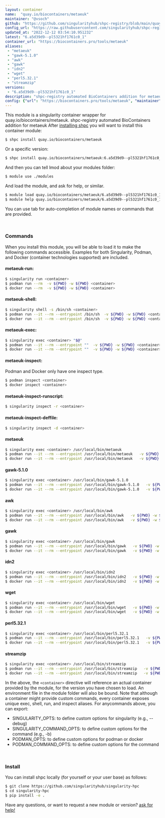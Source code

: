 ```yaml
---
layout: container
name:  "quay.io/biocontainers/metaeuk"
maintainer: "@vsoch"
github: "https://github.com/singularityhub/shpc-registry/blob/main/quay.io/biocontainers/metaeuk/container.yaml"
config_url: "https://raw.githubusercontent.com/singularityhub/shpc-registry/main/quay.io/biocontainers/metaeuk/container.yaml"
updated_at: "2022-12-12 03:54:10.951232"
latest: "6.a5d39d9--pl5321hf1761c0_1"
container_url: "https://biocontainers.pro/tools/metaeuk"
aliases:
 - "metaeuk"
 - "gawk-5.1.0"
 - "awk"
 - "gawk"
 - "idn2"
 - "wget"
 - "perl5.32.1"
 - "streamzip"
versions:
 - "6.a5d39d9--pl5321hf1761c0_1"
description: "shpc-registry automated BioContainers addition for metaeuk"
config: {"url": "https://biocontainers.pro/tools/metaeuk", "maintainer": "@vsoch", "description": "shpc-registry automated BioContainers addition for metaeuk", "latest": {"6.a5d39d9--pl5321hf1761c0_1": "sha256:2b31f6eb87329e0b6bb738af94aa7bc12e75ca2a4451904596abbb1d0bf935d6"}, "tags": {"6.a5d39d9--pl5321hf1761c0_1": "sha256:2b31f6eb87329e0b6bb738af94aa7bc12e75ca2a4451904596abbb1d0bf935d6"}, "docker": "quay.io/biocontainers/metaeuk", "aliases": {"metaeuk": "/usr/local/bin/metaeuk", "gawk-5.1.0": "/usr/local/bin/gawk-5.1.0", "awk": "/usr/local/bin/awk", "gawk": "/usr/local/bin/gawk", "idn2": "/usr/local/bin/idn2", "wget": "/usr/local/bin/wget", "perl5.32.1": "/usr/local/bin/perl5.32.1", "streamzip": "/usr/local/bin/streamzip"}}
---
```


This module is a singularity container wrapper for quay.io/biocontainers/metaeuk.
shpc-registry automated BioContainers addition for metaeuk
After [installing shpc](#install) you will want to install this container module:


```bash
$ shpc install quay.io/biocontainers/metaeuk
```

Or a specific version:

```bash
$ shpc install quay.io/biocontainers/metaeuk:6.a5d39d9--pl5321hf1761c0_1
```

And then you can tell lmod about your modules folder:

```bash
$ module use ./modules
```

And load the module, and ask for help, or similar.

```bash
$ module load quay.io/biocontainers/metaeuk/6.a5d39d9--pl5321hf1761c0_1
$ module help quay.io/biocontainers/metaeuk/6.a5d39d9--pl5321hf1761c0_1
```

You can use tab for auto-completion of module names or commands that are provided.

<br>

### Commands

When you install this module, you will be able to load it to make the following commands accessible.
Examples for both Singularity, Podman, and Docker (container technologies supported) are included.

#### metaeuk-run:

```bash
$ singularity run <container>
$ podman run --rm  -v ${PWD} -w ${PWD} <container>
$ docker run --rm  -v ${PWD} -w ${PWD} <container>
```

#### metaeuk-shell:

```bash
$ singularity shell -s /bin/sh <container>
$ podman run --it --rm --entrypoint /bin/sh  -v ${PWD} -w ${PWD} <container>
$ docker run --it --rm --entrypoint /bin/sh  -v ${PWD} -w ${PWD} <container>
```

#### metaeuk-exec:

```bash
$ singularity exec <container> "$@"
$ podman run --it --rm --entrypoint ""  -v ${PWD} -w ${PWD} <container> "$@"
$ docker run --it --rm --entrypoint ""  -v ${PWD} -w ${PWD} <container> "$@"
```

#### metaeuk-inspect:

Podman and Docker only have one inspect type.

```bash
$ podman inspect <container>
$ docker inspect <container>
```

#### metaeuk-inspect-runscript:

```bash
$ singularity inspect -r <container>
```

#### metaeuk-inspect-deffile:

```bash
$ singularity inspect -d <container>
```


#### metaeuk

```bash
$ singularity exec <container> /usr/local/bin/metaeuk
$ podman run --it --rm --entrypoint /usr/local/bin/metaeuk   -v ${PWD} -w ${PWD} <container> -c " $@"
$ docker run --it --rm --entrypoint /usr/local/bin/metaeuk   -v ${PWD} -w ${PWD} <container> -c " $@"
```


#### gawk-5.1.0

```bash
$ singularity exec <container> /usr/local/bin/gawk-5.1.0
$ podman run --it --rm --entrypoint /usr/local/bin/gawk-5.1.0   -v ${PWD} -w ${PWD} <container> -c " $@"
$ docker run --it --rm --entrypoint /usr/local/bin/gawk-5.1.0   -v ${PWD} -w ${PWD} <container> -c " $@"
```


#### awk

```bash
$ singularity exec <container> /usr/local/bin/awk
$ podman run --it --rm --entrypoint /usr/local/bin/awk   -v ${PWD} -w ${PWD} <container> -c " $@"
$ docker run --it --rm --entrypoint /usr/local/bin/awk   -v ${PWD} -w ${PWD} <container> -c " $@"
```


#### gawk

```bash
$ singularity exec <container> /usr/local/bin/gawk
$ podman run --it --rm --entrypoint /usr/local/bin/gawk   -v ${PWD} -w ${PWD} <container> -c " $@"
$ docker run --it --rm --entrypoint /usr/local/bin/gawk   -v ${PWD} -w ${PWD} <container> -c " $@"
```


#### idn2

```bash
$ singularity exec <container> /usr/local/bin/idn2
$ podman run --it --rm --entrypoint /usr/local/bin/idn2   -v ${PWD} -w ${PWD} <container> -c " $@"
$ docker run --it --rm --entrypoint /usr/local/bin/idn2   -v ${PWD} -w ${PWD} <container> -c " $@"
```


#### wget

```bash
$ singularity exec <container> /usr/local/bin/wget
$ podman run --it --rm --entrypoint /usr/local/bin/wget   -v ${PWD} -w ${PWD} <container> -c " $@"
$ docker run --it --rm --entrypoint /usr/local/bin/wget   -v ${PWD} -w ${PWD} <container> -c " $@"
```


#### perl5.32.1

```bash
$ singularity exec <container> /usr/local/bin/perl5.32.1
$ podman run --it --rm --entrypoint /usr/local/bin/perl5.32.1   -v ${PWD} -w ${PWD} <container> -c " $@"
$ docker run --it --rm --entrypoint /usr/local/bin/perl5.32.1   -v ${PWD} -w ${PWD} <container> -c " $@"
```


#### streamzip

```bash
$ singularity exec <container> /usr/local/bin/streamzip
$ podman run --it --rm --entrypoint /usr/local/bin/streamzip   -v ${PWD} -w ${PWD} <container> -c " $@"
$ docker run --it --rm --entrypoint /usr/local/bin/streamzip   -v ${PWD} -w ${PWD} <container> -c " $@"
```



In the above, the `<container>` directive will reference an actual container provided
by the module, for the version you have chosen to load. An environment file in the
module folder will also be bound. Note that although a container
might provide custom commands, every container exposes unique exec, shell, run, and
inspect aliases. For anycommands above, you can export:

 - SINGULARITY_OPTS: to define custom options for singularity (e.g., --debug)
 - SINGULARITY_COMMAND_OPTS: to define custom options for the command (e.g., -b)
 - PODMAN_OPTS: to define custom options for podman or docker
 - PODMAN_COMMAND_OPTS: to define custom options for the command

<br>

### Install

You can install shpc locally (for yourself or your user base) as follows:

```bash
$ git clone https://github.com/singularityhub/singularity-hpc
$ cd singularity-hpc
$ pip install -e .
```

Have any questions, or want to request a new module or version? [ask for help!](https://github.com/singularityhub/singularity-hpc/issues)